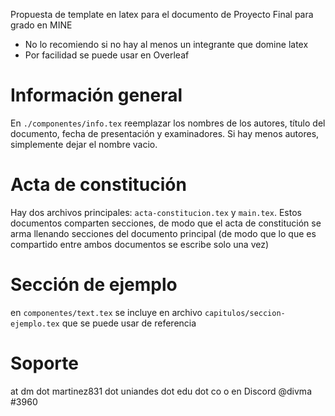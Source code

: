 Propuesta de template en latex para el documento de Proyecto Final para grado en MINE

- No lo recomiendo si no hay al menos un integrante que domine latex
- Por facilidad se puede usar en Overleaf

# Información general
En `./componentes/info.tex` reemplazar los nombres de los autores, título del documento, fecha de presentación y examinadores. Si hay menos autores, simplemente dejar el nombre vacio.

# Acta de constitución
Hay dos archivos principales: `acta-constitucion.tex` y `main.tex`.  Estos documentos comparten secciones, de modo que el acta de constitución se arma llenando secciones del documento principal (de modo que lo que es compartido entre ambos documentos se escribe solo una vez)

# Sección de ejemplo
en `componentes/text.tex` se incluye en archivo `capitulos/seccion-ejemplo.tex` que se puede usar de referencia

# Soporte
at dm dot martinez831 dot uniandes dot edu dot co
o en Discord @divma #3960
